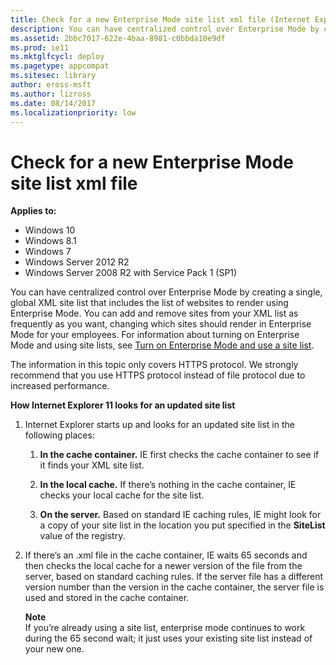 ```yaml
---
title: Check for a new Enterprise Mode site list xml file (Internet Explorer 11 for IT Pros)
description: You can have centralized control over Enterprise Mode by creating a single, global XML site list that includes the list of websites to render using Enterprise Mode.
ms.assetid: 2bbc7017-622e-4baa-8981-c0bbda10e9df
ms.prod: ie11
ms.mktglfcycl: deploy
ms.pagetype: appcompat
ms.sitesec: library
author: eross-msft
ms.author: lizross
ms.date: 08/14/2017
ms.localizationpriority: low
---
```



# Check for a new Enterprise Mode site list xml file

**Applies to:**

-   Windows 10
-   Windows 8.1
-   Windows 7
-   Windows Server 2012 R2
-   Windows Server 2008 R2 with Service Pack 1 (SP1)

You can have centralized control over Enterprise Mode by creating a single, global XML site list that includes the list of websites to render using Enterprise Mode. You can add and remove sites from your XML list as frequently as you want, changing which sites should render in Enterprise Mode for your employees. For information about turning on Enterprise Mode and using site lists, see [Turn on Enterprise Mode and use a site list](turn-on-enterprise-mode-and-use-a-site-list.md).

The information in this topic only covers HTTPS protocol. We strongly recommend that you use HTTPS protocol instead of file protocol due to increased performance.

**How Internet Explorer 11 looks for an updated site list**

1.  Internet Explorer starts up and looks for an updated site list in the following places:

    1.  **In the cache container.** IE first checks the cache container to see if it finds your XML site list.

    2.  **In the local cache.** If there’s nothing in the cache container, IE checks your local cache for the site list.

    3.  **On the server.** Based on standard IE caching rules, IE might look for a copy of your site list in the location you put specified in the **SiteList** value of the registry.

2.  If there’s an .xml file in the cache container, IE waits 65 seconds and then checks the local cache for a newer version of the file from the server, based on standard caching rules. If the server file has a different version number than the version in the cache container, the server file is used and stored in the cache container.<p>**Note**<br>If you’re already using a site list, enterprise mode continues to work during the 65 second wait; it just uses your existing site list instead of your new one.

     

 

 



